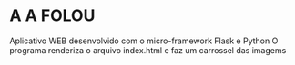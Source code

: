 # A A FOLOU
Aplicativo WEB desenvolvido com o micro-framework Flask e Python
O programa renderiza o arquivo index.html e faz um carrossel das imagems
